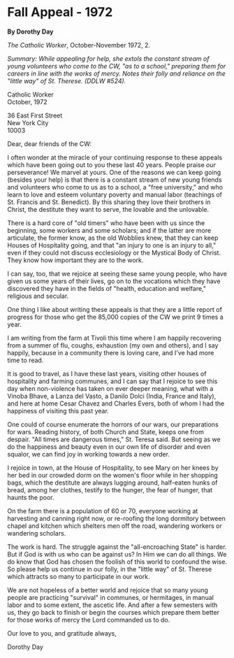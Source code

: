 Fall Appeal - 1972
==================

**By Dorothy Day**

*The Catholic Worker*, October-November 1972, 2.

*Summary: While appealing for help, she extols the constant stream of
young volunteers who come to the CW, "as to a school," preparing them
for careers in line with the works of mercy. Notes their folly and
reliance on the "little way" of St. Therese. (DDLW \#524).*

Catholic Worker\
 October, 1972

36 East First Street\
New York City\
10003

Dear, dear friends of the CW:

I often wonder at the miracle of your continuing response to these
appeals which have been going out to you these last 40 years. People
praise *our* perseverance! We marvel at yours. One of the reasons we can
keep going (besides your help) is that there is a constant stream of new
young friends and volunteers who come to us as to a school, a "free
university," and who learn to love and esteem voluntary poverty and
manual labor (teachings of St. Francis and St. Benedict). By this
sharing they love their brothers in Christ, the destitute they want to
serve, the lovable and the unlovable.

There is a hard core of "old timers" who have been with us since the
beginning, some workers and some scholars; and if the latter are more
articulate, the former know, as the old Wobblies knew, that they can
keep Houses of Hospitality going, and that "an injury to one is an
injury to all," even if they could not discuss ecclesiology or the
Mystical Body of Christ. They know how important they are to the work.

I can say, too, that we rejoice at seeing these same young people, who
have given us some years of their lives, go on to the vocations which
they have discovered they have in the fields of "health, education and
welfare," religious and secular.

One thing I like about writing these appeals is that they are a little
report of progress for those who get the 85,000 copies of the CW we
print 9 times a year.

I am writing from the farm at Tivoli this time where I am happily
recovering from a summer of flu, coughs, exhaustion (my own and others),
and I say happily, because in a community there is loving care, and I've
had more time to read.

It is good to travel, as I have these last years, visiting other houses
of hospitality and farming communes, and I can say that I rejoice to see
this day when non-violence has taken on ever deeper meaning, what with a
Vinoba Bhave, a Lanza del Vasto, a Danilo Dolci (India, France and
Italy), and here at home Cesar Chavez and Charles Evers, both of whom I
had the happiness of visiting this past year.

One could of course enumerate the horrors of our wars, our preparations
for wars. Reading history, of both Church and State, keeps one from
despair. "All times are dangerous times," St. Teresa said. But seeing as
we do the happiness and beauty even in our own life of disorder and even
squalor, we can find joy in working towards a new order.

I rejoice in town, at the House of Hospitality, to see Mary on her knees
by her bed in our crowded dorm on the women's floor while in her
shopping bags, which the destitute are always lugging around, half-eaten
hunks of bread, among her clothes, testify to the hunger, the fear of
hunger, that haunts the poor.

On the farm there is a population of 60 or 70, everyone working at
harvesting and canning right now, or re-roofing the long dormitory
between chapel and kitchen which shelters men off the road, wandering
workers or wandering scholars.

The work is hard. The struggle against the "all-encroaching State" is
harder. But if God is with us who can be against us? In Him we can do
all things. We do know that God has chosen the foolish of this world to
confound the wise. So please help us continue in our folly, in the
"little way" of St. Therese which attracts so many to participate in our
work.

We are not hopeless of a better world and rejoice that so many young
people are practicing "survival" in communes, or hermitages, in manual
labor and to some extent, the ascetic life. And after a few semesters
with us, they go back to finish or begin the courses which prepare them
better for those works of mercy the Lord commanded us to do.

Our love to you, and gratitude always,

Dorothy Day
